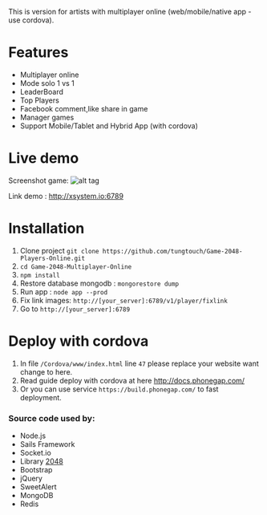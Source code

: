 This is version for artists with multiplayer online (web/mobile/native app - use cordova).

# Features
- Multiplayer online
- Mode solo 1 vs 1
- LeaderBoard
- Top Players
- Facebook comment,like share in game
- Manager games
- Support Mobile/Tablet and Hybrid App (with cordova)

# Live demo

Screenshot game:
![alt tag](./screenshot.jpg)

Link demo : http://xsystem.io:6789

# Installation

1. Clone project `git clone https://github.com/tungtouch/Game-2048-Players-Online.git`
2. `cd Game-2048-Multiplayer-Online`
3. `npm install`
4. Restore database mongodb : `mongorestore dump`
5. Run app : `node app --prod`
6. Fix link images: `http://[your_server]:6789/v1/player/fixlink`
7. Go to `http://[your_server]:6789`

# Deploy with cordova

1. In file `/Cordova/www/index.html` line `47` please replace your website want change to here.
2. Read guide deploy with cordova at here http://docs.phonegap.com/
3. Or you can use service `https://build.phonegap.com/` to fast deployment.

### Source code used by:
- Node.js
- Sails Framework
- Socket.io
- Library [2048](https://github.com/gabrielecirulli/2048)
- Bootstrap
- jQuery
- SweetAlert
- MongoDB
- Redis

